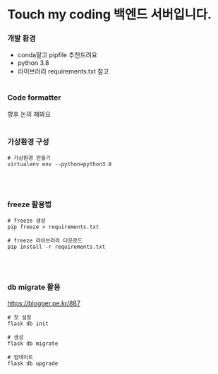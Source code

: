 # Touch my coding 백엔드 서버입니다.

### 개발 환경

- conda말고 pipfile 추천드려요
- python 3.8
- 라이브러리 requirements.txt 참고<br/><br/>

### Code formatter

향후 논의 해봐요
<br/><br/>

### 가상환경 구성

```
# 가상환경 만들기
virtualenv env --python=python3.8
```

<br/><br/>

### freeze 활용법

```
# freeze 생성
pip freeze > requirements.txt

# freeze 라이브러라 다운로드
pip install -r requirements.txt
```

<br/><br/>

### db migrate 활용

https://blogger.pe.kr/887

```
# 첫 설정
flask db init

# 생성
flask db migrate

# 업데이트
flask db upgrade
```

